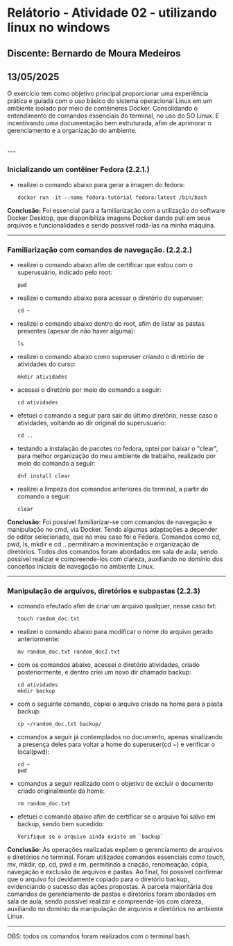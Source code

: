 # Relátorio - Atividade 02 - utilizando linux no windows

## Discente: Bernardo de Moura Medeiros
## 13/05/2025

<p> O exercício tem como objetivo principal proporcionar uma experiência prática e guiada com o uso básico do sistema operacional Linux em um ambiente isolado por meio de contêineres Docker. Consolidando o entendimento de comandos essenciais do terminal, no uso do SO Linux. E incentivando uma documentação bem estruturada, afim de aprimorar o gerenciamento e a organização do ambiente. </p>

<br>
---

### Inicializando um contêiner Fedora (2.2.1.)

- realizei o comando abaixo para gerar a imagem do fedora:
    ```
    docker run -it --name fedora-tutorial fedora:latest /bin/bash
    ```
**Conclusão:** Foi essencial para a familiarização com a utilização do software Docker Desktop, que disponibiliza imagens Docker dando pull em seus arquivos e funcionalidades e sendo possível rodá-las na minha máquina.

--- 

### Familiarização com comandos de navegação. (2.2.2.)

- realizei o comando abaixo afim de certificar que estou com o superusuário, indicado pelo root:

    ```
    pwd
    ```

- realizei o comando abaixo para acessar o diretório do superuser:

    ```
    cd ~
    ```
    
- realizei o comando abaixo dentro do root, afim de listar as pastas presentes (apesar de não haver alguma):

    ```
    ls
    ``` 

- realizei o comando abaixo como superuser criando o diretório de atividades do curso:

    ```
    mkdir atividades
    ``` 
- acessei o diretório por meio do comando a seguir:

    ```
    cd atividades
    ``` 

- efetuei o comando a seguir para sair do último diretório, nesse caso o atividades, voltando ao dir original do superusuario:

    ```
    cd ..
    ``` 

- testando a instalação de pacotes no fedora, optei por baixar o "clear", para melhor organização do meu ambiente de trabalho, realizado por meio do comando a seguir:

    ```
    dnf install clear
    ``` 

- realizei a limpeza dos comandos anteriores do terminal, a partir do comando a seguir:

    ```
    clear
    ``` 

**Conclusão:** Foi possível familiarizar-se com comandos de navegação e manipulação no cmd, via Docker. Tendo algumas adaptações a depender do editor selecionado, que no meu caso foi o Fedora. Comandos como cd, pwd, ls, mkdir e cd .. permitiram a movimentação e organização de diretórios. Todos dos comandos foram abordados em sala de aula, sendo possível realizar e compreende-los com clareza, auxiliando no domínio dos conceitos iniciais de navegação no ambiente Linux.



---

### Manipulação de arquivos, diretórios e subpastas (2.2.3)

- comando efeutado afim de criar um arquivo qualquer, nesse caso txt:

    ```
    touch random_doc.txt
    ```

- realizei o comando abaixo para modificar o nome do arquivo gerado anteriormente:

    ```
    mv random_doc.txt random_doc2.txt
    ```

- com os comandos abaixo, acessei o diretório atividades, criado posteriormente, e dentro criei um novo dir chamado backup:

    ```
    cd atividades
    mkdir backup
    ```

- com o seguinte comando, copiei o arquivo criado na home para a pasta backup:

    ```
    cp ~/random_doc.txt backup/
    ```

- comandos a seguir já contemplados no documento, apenas sinalizando a presença deles para voltar a home do superuser(cd ~) e verificar o local(pwd):

    ```
    cd ~
    pwd
    ```

- comandos a seguir realizado com o objetivo de excluir o documento criado originalmente da home:

    ```
    rm random_doc.txt 
    ```

- efetuei o comando abaixo afim de certificar se o arquivo foi salvo em backup, sendo bem sucedido:

    ```
    Verifique se o arquivo ainda existe em `backup`
    ```

**Conclusão:** As operações realizadas expõem o gerenciamento de arquivos e diretórios no terminal. Foram utilizados comandos essenciais como touch, mv, mkdir, cp, cd, pwd e rm, permitindo a criação, renomeação, cópia, navegação e exclusão de arquivos e pastas. Ao final, foi possível confirmar que o arquivo foi devidamente copiado para o diretório backup, evidenciando o sucesso das ações propostas. A parcela majoritária dos comandos de gerenciamento de pastas e diretórios foram abordados em sala de aula, sendo possível realizar e compreende-los com clareza, auxiliando no domínio da manipulação de arquivos e diretórios no ambiente Linux.

---


















<p> OBS: todos os comandos foram realizados com o terminal bash. </p>